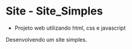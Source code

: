 # Site - Site_Simples

+ Projeto web utilizando html, css e javascript

Desenvolvendo um site simples.